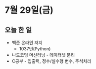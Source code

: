 # 7월 29일(금)

## 오늘 한 일

* 백준 온라인 져지
  * 1037번(Python)
* 나도코딩 머신러닝 - 데이터셋 분리
* C공부 - 입출력, 정수/실수형 변수, 주석처리